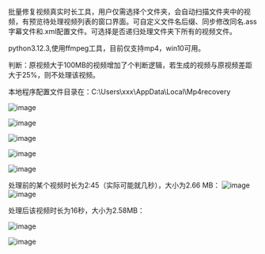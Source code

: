批量修复视频真实时长工具，用户仅需选择个文件夹，会自动扫描文件夹中的视频，有预览待处理视频列表的窗口界面。可自定义文件名后缀、同步修改同名.ass字幕文件和.xml配置文件。可选择是否递归处理文件夹下所有的视频文件。

python3.12.3,使用ffmpeg工具，目前仅支持mp4，win10可用。

判断：原视频大于100MB的视频增加了个判断逻辑，若生成的视频与原视频差距大于25%，则不处理该视频。

本地程序配置文件目录在：C:\Users\xxx\AppData\Local\Mp4recovery

![image](https://github.com/user-attachments/assets/772ccbb0-5169-48d2-b002-f906d577dc24)

![image](https://github.com/user-attachments/assets/f3c6e5aa-0638-4f7b-9797-329ee5680660)

![image](https://github.com/user-attachments/assets/d263175c-b144-4989-89a6-e4d763a0f0a2)

![image](https://github.com/user-attachments/assets/6f3afbe7-69ac-47eb-a74c-5645cc90a75f)

![image](https://github.com/user-attachments/assets/f4eff4b8-cb33-43df-8127-25c3eed25e3f)


处理前的某个视频时长为2:45（实际可能就几秒），大小为2.66 MB：
![image](https://github.com/user-attachments/assets/d20b1e97-d75b-4971-9032-d1ab891d2e19)
![image](https://github.com/user-attachments/assets/56006c19-a344-4c4d-9fbd-6657c864781f)

处理后该视频时长为16秒，大小为2.58MB：

![image](https://github.com/user-attachments/assets/b9d739ad-4a3b-4a91-aa4f-d6671520eaf1)

![image](https://github.com/user-attachments/assets/6f01e8e2-d73b-4cf4-a3a7-0c931a4d4ccb)
